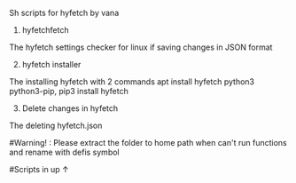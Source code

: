   Sh scripts for hyfetch by vana
  
  1. hyfetchfetch
  
  The hyfetch settings checker for linux if saving changes in JSON format
  
  2. hyfetch installer
  
  The installing hyfetch with 2 commands apt install hyfetch python3 python3-pip, pip3 install hyfetch
  
  3. Delete changes in hyfetch

  The deleting hyfetch.json

  #Warning! : Please extract the folder to home path when can't run functions and rename with defis symbol

  #Scripts in up ↑
